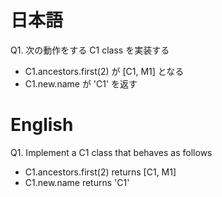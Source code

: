 # 日本語

Q1.
次の動作をする C1 class を実装する
- C1.ancestors.first(2) が [C1, M1] となる
- C1.new.name が 'C1' を返す

# English

Q1.
Implement a C1 class that behaves as follows
- C1.ancestors.first(2) returns [C1, M1]
- C1.new.name returns 'C1'

